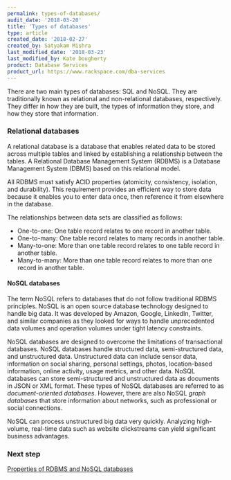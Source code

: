 ```yaml
---
permalink: types-of-databases/
audit_date: '2018-03-20'
title: 'Types of databases'
type: article
created_date: '2018-02-27'
created_by: Satyakam Mishra
last_modified_date: '2018-03-23'
last_modified_by: Kate Dougherty
product: Database Services
product_url: https://www.rackspace.com/dba-services
---
```


There are two main types of databases: SQL and NoSQL. They are traditionally known as relational and non-relational databases, respectively. They differ in how they are built, the types of information they store, and how they store that information.

### Relational databases

A relational database is a database that enables related data to be stored across multiple tables and linked by establishing a relationship between the tables. A Relational Database Management System (RDBMS) is a Database Management System (DBMS) based on this relational model.

All RDBMS must satisfy ACID properties (atomicity, consistency, isolation, and durability). This requirement provides an efficient way to store data because it enables you to enter data once, then reference it from elsewhere in the database.

The relationships between data sets are classified as follows:

- One-to-one: One table record relates to one record in another table.
- One-to-many: One table record relates to many records in another table.
- Many-to-one: More than one table record relates to one table record in another table.
- Many-to-many: More than one table record relates to more than one record in another table.

#### NoSQL databases

The term NoSQL refers to databases that do not follow traditional RDBMS principles. NoSQL is an open source database technology designed to handle big data. It was developed by Amazon, Google, LinkedIn, Twitter, and similar companies as they looked for ways to handle unprecedented data volumes and operation volumes under tight latency constraints.

NoSQL databases are designed to overcome the limitations of transactional databases. NoSQL databases handle structured data, semi-structured data, and unstructured data. Unstructured data can include sensor data, information on social sharing, personal settings, photos, location-based information, online activity, usage metrics, and other data. NoSQL databases can store semi-structured and unstructured data as documents in JSON or XML format. These types of NoSQL databases are referred to as _document-oriented databases_. However, there are also NoSQL _graph databases_ that store information about networks, such as professional or social connections.   

NoSQL can process unstructured big data very quickly. Analyzing high-volume, real-time data such as website clickstreams can yield significant business advantages.

### Next step

[Properties of RDBMS and NoSQL databases](how-to/properties-of-rdbms-and-nosql-databases/)
